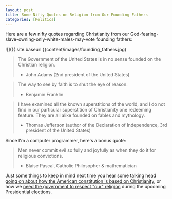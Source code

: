 ```yaml
---
layout: post
title: Some Nifty Quotes on Religion from Our Founding Fathers  
categories: [Politics]
---
```

  
Here are a few nifty quotes regarding Christianity from our God-fearing-slave-owning-only-white-males-may-vote founding fathers:

![]({{ site.baseurl }}content/images/founding_fathers.jpg)

> The Government of the United States is in no sense founded on the Christian religion.
> 
> - John Adams (2nd president of the United States)

> The way to see by faith is to shut the eye of reason.
> 
> - Benjamin Franklin

> I have examined all the known superstitions of the world, and I do not find in our particular superstition of Christianity one redeeming feature. They are all alike founded on fables and mythology.
> 
> - Thomas Jefferson (author of the Declaration of Independence, 3rd president of the United States)

Since I'm a computer programmer, here's a bonus quote:

> Men never commit evil so fully and joyfully as when they do it for religious convictions.
> 
> - Blaise Pascal, Catholic Philosopher &amp; mathematician

Just some things to keep in mind next time you hear some talking head <a href="http://www.huffingtonpost.com/2010/05/10/sarah-palin-american-law_n_569922.html" target="_blank">going on about how the American constitution is based on Christianity</a>, or how we <a href="http://www.huffingtonpost.com/rev-dr-c-welton-gaddy/gingrich-our-religions_b_1248046.html" target="_blank">need the government to respect "our" religion</a> during the upcoming Presidential elections.
